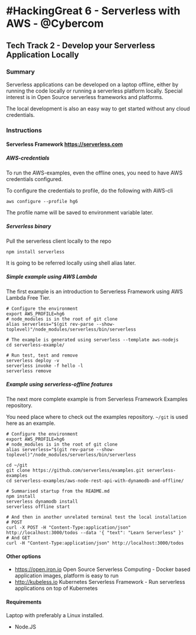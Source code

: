 # \#HackingGreat 6 - Serverless with AWS - @Cybercom

## Tech Track 2 - Develop your Serverless Application  Locally

### Summary

Serverless applications can be developed on a laptop offline, either by running 
the code locally or running a serverless platform locally. Special interest is 
in Open Source serverless frameworks and platforms. 

The local development is also an easy way to get started without any cloud 
credentials.

### Instructions

#### Serverless Framework <https://serverless.com>

##### AWS-credentials

To run the AWS-examples, even the offline ones, you need to have AWS credentials configured.

To configure the credentials to profile, do the following with AWS-cli

    aws configure --profile hg6

The profile name will be saved to environment variable later.

##### Serverless binary

Pull the serverless client locally to the repo

    npm install serverless

It is going to be referred locally using shell alias later.

##### Simple example using AWS Lambda

The first example is an introduction to Serverless Framework using AWS Lambda 
Free Tier.

    # Configure the environment
    export AWS_PROFILE=hg6
    # node_modules is in the root of git clone
    alias serverless="$(git rev-parse --show-toplevel)"/node_modules/serverless/bin/serverless

    # The example is generated using serverless --template aws-nodejs
    cd serverless-example/

    # Run test, test and remove
    serverless deploy -v 
    serverless invoke -f hello -l
    serverless remove

##### Example using serverless-offline features

The next more complete example is from Serverless Framework Examples 
repository.

You need place where to check out the examples repository. `~/git` is used here 
as an example.

    # Configure the environment
    export AWS_PROFILE=hg6
    # node_modules is in the root of git clone
    alias serverless="$(git rev-parse --show-toplevel)"/node_modules/serverless/bin/serverless

    cd ~/git
    git clone https://github.com/serverless/examples.git serverless-examples
    cd serverless-examples/aws-node-rest-api-with-dynamodb-and-offline/

    # Summarised startup from the README.md
    npm install
    serverless dynamodb install
    serverless offline start

    # And then in another unrelated terminal test the local installation
    # POST
    curl -X POST -H "Content-Type:application/json" http://localhost:3000/todos --data '{ "text": "Learn Serverless" }'
    # And GET
    curl -H "Content-Type:application/json" http://localhost:3000/todos

#### Other options

-  <https://open.iron.io> Open Source Serverless Computing - Docker based application images, platform is easy to run
-  <http://kubeless.io> Kubernetes Serverless Framework - Run serverless applications on top of Kubernetes

#### Requirements

Laptop with preferably a Linux installed.

- Node.JS
